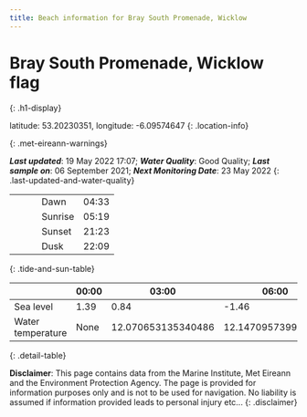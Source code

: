 ```yaml
---
title: Beach information for Bray South Promenade, Wicklow
---
```

# Bray South Promenade, Wicklow <span class="material-icons blue-flag" alt="This a Blue Flag beach">flag</span>
{: .h1-display}

latitude: 53.20230351, longitude: -6.09574647
{: .location-info}


{: .met-eireann-warnings}

___Last updated___: 19 May 2022 17:07; ___Water Quality___: Good Quality;
___Last sample on___: 06 September 2021; ___Next Monitoring Date___: 23 May 2022
{: .last-updated-and-water-quality}

|   |   |   |   |   |
|---|---|---|---|---|
|   |   |   | Dawn  | 04:33 |
|   |   |   | Sunrise  | 05:19 |
|   |   |   | Sunset  | 21:23 |
|   |   |   | Dusk  | 22:09 |
{: .tide-and-sun-table}

<div></div>

| | 00:00 | 03:00 | 06:00 | 09:00 | 12:00 | 15:00 | 18:00 | 21:00 |
|---|---|---|---|---|---|---|---|---|
| Sea level | 1.39 | 0.84 | -1.46 | -0.93| 0.93 | 0.92 | -1.08 | -0.85 |
| Water temperature | None | 12.070653135340486 | 12.147095739961477 | 12.114700559052984 | 12.230594622170052 | 12.348714990085337 | 12.403104669366556 | 12.250765608109536 |
{: .detail-table}

__Disclaimer__: This page contains data from the Marine Institute,
Met Eireann and the Environment Protection Agency. The page is provided for
information purposes only and is not to be used for navigation. No liability
is assumed if information provided leads to personal injury etc...
{: .disclaimer}